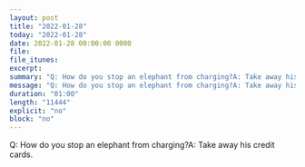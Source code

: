 ```yaml
---
layout: post
title: "2022-01-28"
today: "2022-01-28"
date: 2022-01-28 00:00:00 0000
file:
file_itunes:
excerpt:
summary: "Q: How do you stop an elephant from charging?A: Take away his credit cards."
message: "Q: How do you stop an elephant from charging?A: Take away his credit cards."
duration: "01:00"
length: "11444"
explicit: "no"
block: "no"
---
```

Q: How do you stop an elephant from charging?A: Take away his credit cards.


